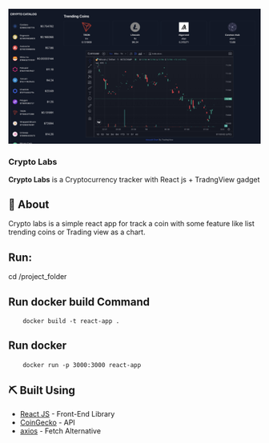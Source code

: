 ![GitHub Image](./public/demo.png/)

<h3 align="left">Crypto Labs</h3>

<p align="left"> <b>Crypto Labs</b> is a Cryptocurrency tracker with React js + TradngView gadget
    <br> 
</p>

## 🧐 About <a name = "about"></a>

Crypto labs is a simple react app for track a coin with some feature like list trending coins or Trading view as a chart.

## Run:

cd /project_folder

## Run docker build Command

        docker build -t react-app .

## Run docker

        docker run -p 3000:3000 react-app

## ⛏️ Built Using <a name = "built_using"></a>

- [React JS](https://reactjs.org/) - Front-End Library
- [CoinGecko](https://www.coingecko.com/) - API
- [axios](https://axios-http.com/) - Fetch Alternative
